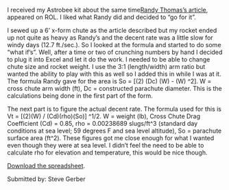 I received my Astrobee kit about the same time[Randy Thomas’s article](http://www.rocketryonline.com/how-to/astrobee/astrobee_proj.html), appeared on ROL. I liked what Randy did and decided to “go for it”.

I sewed up a 6’ x-form chute as the article described but my rocket ended up not quite as heavy as Randy’s and the decent rate was a little slow for windy days (12.7 ft./sec.). So I looked at the formula and started to do some “what if’s”. Well, after a time or two of crunching numbers by hand I decided to plug it into Excel and let it do the work. I needed to be able to change chute size and rocket weight. I use the 3:1 (length/width) arm ratio but wanted the ability to play with this as well so I added this in while I was at it. The formula Randy gave for the area is So = [(2) (Dc) (W) - (W) ^2]. W = cross chute arm width (ft), Dc = constructed parachute diameter. This is the calculations being done in the first part of the form.

The next part is to figure the actual decent rate. The formula used for this is Vt = [(2)(W) / (Cd)(rho)(So)] ^1/2. W = weight (lb), Cross Chute Drag Coefficient (Cd) = 0.85, rho = 0.00238689 slugs/ft^3 (standard day conditions at sea level; 59 degrees F and sea level altitude), So = parachute surface area (ft^2). These figures got me close enough for what I wanted even though they were at sea level. I didn’t feel the need to be able to calculate rho for elevation and temperature, this would be nice though.

[Download the spreadsheet](xformdescent.xls).

Submitted by: Steve Gerber

